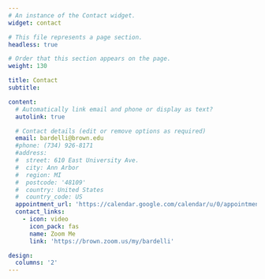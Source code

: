 ```yaml
---
# An instance of the Contact widget.
widget: contact

# This file represents a page section.
headless: true

# Order that this section appears on the page.
weight: 130

title: Contact
subtitle:

content:
  # Automatically link email and phone or display as text?
  autolink: true

  # Contact details (edit or remove options as required)
  email: bardelli@brown.edu
  #phone: (734) 926-8171
  #address:
  #  street: 610 East University Ave.
  #  city: Ann Arbor
  #  region: MI
  #  postcode: '48109'
  #  country: United States
  #  country_code: US
  appointment_url: 'https://calendar.google.com/calendar/u/0/appointments/schedules/AcZssZ3RirtC3YQotFKfU2OBZQpcAAIeQkg8sl5QW8_ojwn3F-CBixRV5f2DU3LLHmNs4v2_ubT_QJts'
  contact_links:
    - icon: video
      icon_pack: fas
      name: Zoom Me
      link: 'https://brown.zoom.us/my/bardelli'

design:
  columns: '2'
---
```

